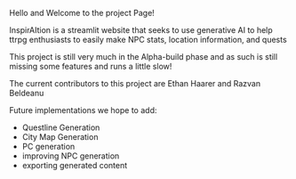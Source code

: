 Hello and Welcome to the project Page!

InspirAItion is a streamlit website that seeks to use generative AI to help ttrpg enthusiasts to easily make NPC stats, location information, and quests

This project is still very much in the Alpha-build phase and as such is still missing some features and runs a little slow!

The current contributors to this project are Ethan Haarer and Razvan Beldeanu

Future implementations we hope to add:
 - Questline Generation
 - City Map Generation
 - PC generation
 - improving NPC generation
 - exporting generated content
